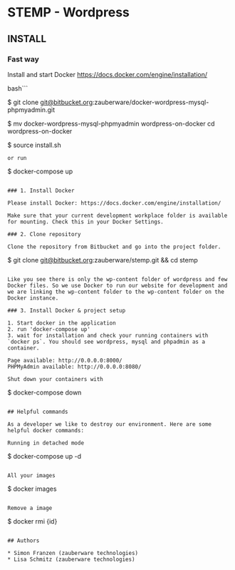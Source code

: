 # STEMP - Wordpress

## INSTALL

### Fast way

Install and start Docker https://docs.docker.com/engine/installation/

bash```

$ git clone git@bitbucket.org:zauberware/docker-wordpress-mysql-phpmyadmin.git

$ mv docker-wordpress-mysql-phpmyadmin wordpress-on-docker cd wordpress-on-docker

$ source install.sh
```
or run 

```
$ docker-compose up
```

### 1. Install Docker

Please install Docker: https://docs.docker.com/engine/installation/

Make sure that your current development workplace folder is available for mounting. Check this in your Docker Settings.

### 2. Clone repository

Clone the repository from Bitbucket and go into the project folder.

```
$ git clone git@bitbucket.org:zauberware/stemp.git && cd stemp
```

Like you see there is only the wp-content folder of wordpress and few Docker files. So we use Docker to run our website for development and we are linking the wp-content folder to the wp-content folder on the Docker instance.

### 3. Install Docker & project setup

1. Start docker in the application
2. run 'docker-compose up'
3. wait for installation and check your running containers with `docker ps`. You should see wordpress, mysql and phpadmin as a container.

Page available: http://0.0.0.0:8000/
PHPMyAdmin available: http://0.0.0.0:8080/

Shut down your containers with
```
$ docker-compose down
```

## Helpful commands

As a developer we like to destroy our environment. Here are some helpful docker commands:

Running in detached mode
```
$ docker-compose up -d
```

All your images
```
$ docker images
```

Remove a image
```
$ docker rmi {id}
```

## Authors

* Simon Franzen (zauberware technologies)
* Lisa Schmitz (zauberware technologies)
